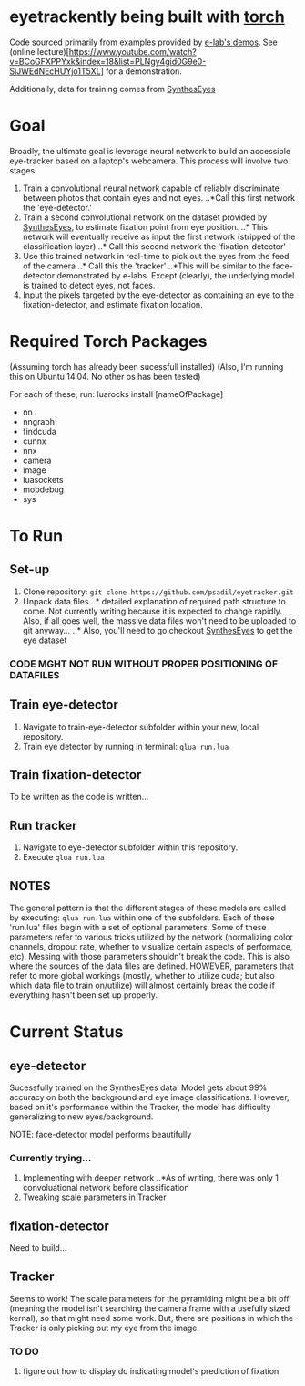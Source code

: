 # eyetrackently being built with [torch](http://torch.ch/)

Code sourced primarily from examples provided by [e-lab's demos](https://github.com/e-lab/torch7-demos). See (online lecture)[https://www.youtube.com/watch?v=BCoGFXPPYxk&index=18&list=PLNgy4gid0G9e0-SiJWEdNEcHUYjo1T5XL] for a demonstration.

Additionally, data for training comes from [SynthesEyes](http://www.cl.cam.ac.uk/research/rainbow/projects/syntheseyes/)

# Goal
Broadly, the ultimate goal is leverage neural network to build an accessible eye-tracker based on a laptop's webcamera. This process will involve two stages

1. Train a convolutional neural network capable of reliably discriminate between photos that contain eyes and not eyes.
..*Call this first network the 'eye-detector.'
2. Train a second convolutional network on the dataset provided by [SynthesEyes](http://www.cl.cam.ac.uk/research/rainbow/projects/syntheseyes/), to estimate fixation point from eye position.
..* This network will eventually receive as input the first network (stripped of the classification layer)
..* Call this second network the 'fixation-detector'
3. Use this trained network in real-time to pick out the eyes from the feed of the camera
..* Call this the 'tracker'
..*This will be similar to the face-detector demonstrated by e-labs. Except (clearly), the underlying model is trained to detect eyes, not faces.
4. Input the pixels targeted by the eye-detector as containing an eye to the fixation-detector, and estimate fixation location.

# Required Torch Packages

(Assuming torch has already been sucessfull installed)
(Also, I'm running this on Ubuntu 14.04. No other os has been tested)

For each of these, run: luarocks install [nameOfPackage]

- nn
- nngraph
- findcuda
- cunnx
- nnx
- camera
- image
- luasockets
- mobdebug
- sys


# To Run

## Set-up
1. Clone repository: `git clone https://github.com/psadil/eyetracker.git`
2. Unpack data files
..* detailed explanation of required path structure to come. Not currently writing because it is expected to change rapidly. Also, if all goes well, the massive data files won't need to be uploaded to git anyway...
..* Also, you'll need to go checkout [SynthesEyes](http://www.cl.cam.ac.uk/research/rainbow/projects/syntheseyes/) to get the eye dataset

### CODE MGHT NOT RUN WITHOUT PROPER POSITIONING OF DATAFILES

## Train eye-detector

1. Navigate to train-eye-detector subfolder within your new, local repository.
2. Train eye detector by running in terminal: `qlua run.lua`


## Train fixation-detector

To be written as the code is written... 

## Run tracker

1. Navigate to eye-detector subfolder within this repository.
2. Execute `qlua run.lua`

## NOTES

The general pattern is that the different stages of these models are called by executing: `qlua run.lua` within one of the subfolders. Each of these 'run.lua' files begin with a set of optional parameters. Some of these parameters refer to various tricks utilized by the network (normalizing color channels, dropout rate, whether to visualize certain aspects of performace, etc). Messing with those parameters shouldn't break the code. This is also where the sources of the data files are defined. HOWEVER, parameters that refer to more global workings (mostly, whether to utilize cuda; but also which data file to train on/utilize) will almost certainly break the code if everything hasn't been set up properly.


# Current Status

## eye-detector

Sucessfully trained on the SynthesEyes data! Model gets about 99% accuracy on both the background and eye image classifications. However, based on it's performance within the Tracker, the model has difficulty generalizing to new eyes/background. 

NOTE: face-detector model performs beautifully

### Currently trying...

1. Implementing with deeper network
..*As of writing, there was only 1 convoluational network before classification
2. Tweaking scale parameters in Tracker

## fixation-detector

Need to build...

## Tracker

Seems to work! The scale parameters for the pyramiding might be a bit off (meaning the model isn't searching the camera frame with a usefully sized kernal), so that might need some work. But, there are positions in which the Tracker is only picking out my eye from the image.

### TO DO

1. figure out how to display do indicating model's prediction of fixation